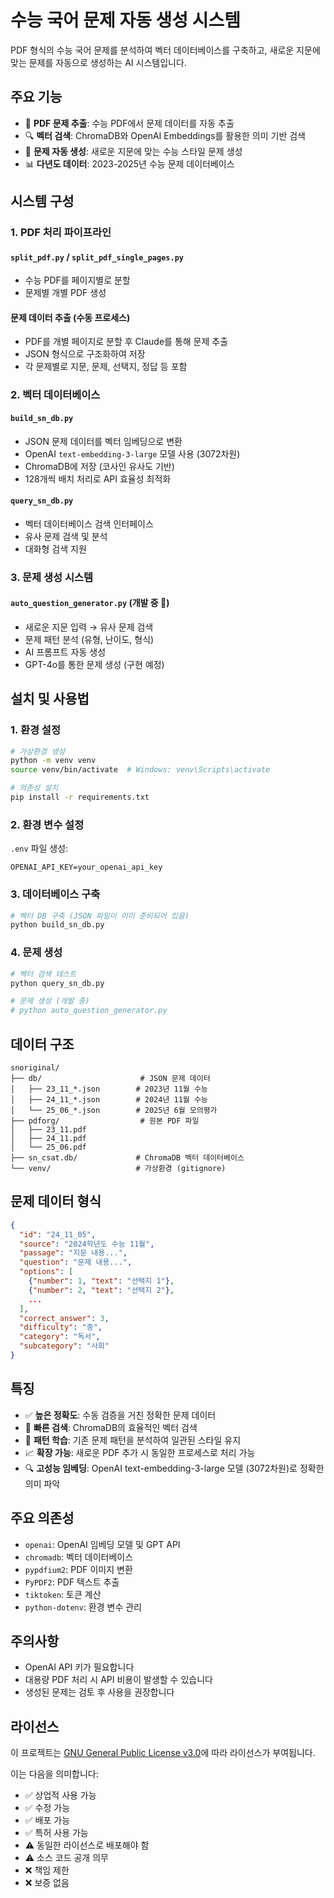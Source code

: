 # 수능 국어 문제 자동 생성 시스템

PDF 형식의 수능 국어 문제를 분석하여 벡터 데이터베이스를 구축하고, 새로운 지문에 맞는 문제를 자동으로 생성하는 AI 시스템입니다.

## 주요 기능

- 📄 **PDF 문제 추출**: 수능 PDF에서 문제 데이터를 자동 추출
- 🔍 **벡터 검색**: ChromaDB와 OpenAI Embeddings를 활용한 의미 기반 검색
- 🤖 **문제 자동 생성**: 새로운 지문에 맞는 수능 스타일 문제 생성
- 📊 **다년도 데이터**: 2023-2025년 수능 문제 데이터베이스

## 시스템 구성

### 1. PDF 처리 파이프라인

#### `split_pdf.py` / `split_pdf_single_pages.py`
- 수능 PDF를 페이지별로 분할
- 문제별 개별 PDF 생성

#### 문제 데이터 추출 (수동 프로세스)
- PDF를 개별 페이지로 분할 후 Claude를 통해 문제 추출
- JSON 형식으로 구조화하여 저장
- 각 문제별로 지문, 문제, 선택지, 정답 등 포함

### 2. 벡터 데이터베이스

#### `build_sn_db.py`
- JSON 문제 데이터를 벡터 임베딩으로 변환
- OpenAI `text-embedding-3-large` 모델 사용 (3072차원)
- ChromaDB에 저장 (코사인 유사도 기반)
- 128개씩 배치 처리로 API 효율성 최적화

#### `query_sn_db.py`
- 벡터 데이터베이스 검색 인터페이스
- 유사 문제 검색 및 분석
- 대화형 검색 지원

### 3. 문제 생성 시스템

#### `auto_question_generator.py` (개발 중 🚧)
- 새로운 지문 입력 → 유사 문제 검색
- 문제 패턴 분석 (유형, 난이도, 형식)
- AI 프롬프트 자동 생성
- GPT-4o를 통한 문제 생성 (구현 예정)

## 설치 및 사용법

### 1. 환경 설정

```bash
# 가상환경 생성
python -m venv venv
source venv/bin/activate  # Windows: venv\Scripts\activate

# 의존성 설치
pip install -r requirements.txt
```

### 2. 환경 변수 설정

`.env` 파일 생성:
```
OPENAI_API_KEY=your_openai_api_key
```

### 3. 데이터베이스 구축

```bash
# 벡터 DB 구축 (JSON 파일이 이미 준비되어 있음)
python build_sn_db.py
```

### 4. 문제 생성

```bash
# 벡터 검색 테스트
python query_sn_db.py

# 문제 생성 (개발 중)
# python auto_question_generator.py
```

## 데이터 구조

```
snoriginal/
├── db/                      # JSON 문제 데이터
│   ├── 23_11_*.json        # 2023년 11월 수능
│   ├── 24_11_*.json        # 2024년 11월 수능
│   └── 25_06_*.json        # 2025년 6월 모의평가
├── pdforg/                  # 원본 PDF 파일
│   ├── 23_11.pdf
│   ├── 24_11.pdf
│   └── 25_06.pdf
├── sn_csat.db/             # ChromaDB 벡터 데이터베이스
└── venv/                   # 가상환경 (gitignore)
```

## 문제 데이터 형식

```json
{
  "id": "24_11_05",
  "source": "2024학년도 수능 11월",
  "passage": "지문 내용...",
  "question": "문제 내용...",
  "options": [
    {"number": 1, "text": "선택지 1"},
    {"number": 2, "text": "선택지 2"},
    ...
  ],
  "correct_answer": 3,
  "difficulty": "중",
  "category": "독서",
  "subcategory": "사회"
}
```

## 특징

- ✅ **높은 정확도**: 수동 검증을 거친 정확한 문제 데이터
- 🚀 **빠른 검색**: ChromaDB의 효율적인 벡터 검색
- 🎯 **패턴 학습**: 기존 문제 패턴을 분석하여 일관된 스타일 유지
- 📈 **확장 가능**: 새로운 PDF 추가 시 동일한 프로세스로 처리 가능
- 🔍 **고성능 임베딩**: OpenAI text-embedding-3-large 모델 (3072차원)로 정확한 의미 파악

## 주요 의존성

- `openai`: OpenAI 임베딩 모델 및 GPT API
- `chromadb`: 벡터 데이터베이스
- `pypdfium2`: PDF 이미지 변환
- `PyPDF2`: PDF 텍스트 추출
- `tiktoken`: 토큰 계산
- `python-dotenv`: 환경 변수 관리

## 주의사항

- OpenAI API 키가 필요합니다
- 대용량 PDF 처리 시 API 비용이 발생할 수 있습니다
- 생성된 문제는 검토 후 사용을 권장합니다

## 라이선스

이 프로젝트는 [GNU General Public License v3.0](LICENSE)에 따라 라이선스가 부여됩니다.

이는 다음을 의미합니다:
- ✅ 상업적 사용 가능
- ✅ 수정 가능
- ✅ 배포 가능
- ✅ 특허 사용 가능
- ⚠️ 동일한 라이선스로 배포해야 함
- ⚠️ 소스 코드 공개 의무
- ❌ 책임 제한
- ❌ 보증 없음